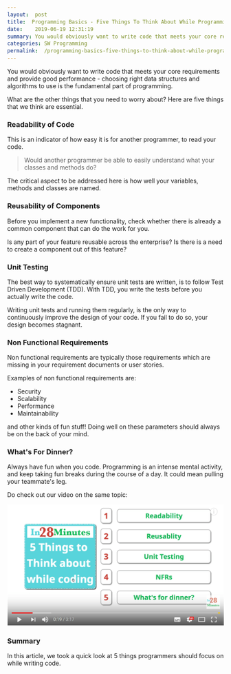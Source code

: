 ```yaml
---
layout:  post
title:  Programming Basics - Five Things To Think About While Programming
date:    2019-06-19 12:31:19
summary: You would obviously want to write code that meets your core requirements and provide good performance - choosing right data structures and algorithms to use is the fundamental part of programming.  What are the other things that you need to worry about? Here are five things that we think are essential.
categories: SW Programming
permalink:  /programming-basics-five-things-to-think-about-while-programming
---
```


You would obviously want to write code that meets your core requirements and provide good performance - choosing right data structures and algorithms to use is the fundamental part of programming.  

What are the other things that you need to worry about? Here are five things that we think are essential.

### Readability of Code

This is an indicator of how easy it is for another programmer, to read your code. 

> Would another programmer be able to easily understand what your classes and methods do? 

The critical aspect to be addressed here is how well your variables, methods and classes are named. 

### Reusability of Components

Before you implement a new functionality, check whether there is already a common component that can do the work for you. 

Is any part of your feature reusable across the enterprise? Is there is a need to create a component out of this feature?

### Unit Testing

The best way to systematically ensure unit tests are written, is to follow Test Driven Development (TDD). With TDD, you write the tests before you actually write the code.  

Writing unit tests and running them regularly, is the only way to continuously improve the design of your code. If you fail to do so, your design becomes stagnant.

### Non Functional Requirements

Non functional requirements are typically those requirements which are missing in your requirement documents or user stories. 

Examples of non functional requirements are:

* Security
* Scalability
* Performance
* Maintainability

and other kinds of fun stuff! Doing well on these parameters should always be on the back of your mind.

### What's For Dinner?

Always have fun when you code. Programming is an intense mental activity, and keep taking fun breaks during the course of a day. It could mean pulling your teammate's leg. 

Do check out our video on the same topic:

[![image info](images/Capture-080-01.png)](https://www.youtube.com/watch?v=svJ_htqB12E)

### Summary

In this article, we took a quick look at 5 things programmers should focus on while writing code. 
